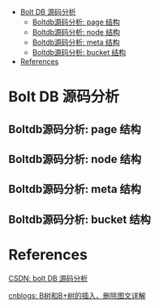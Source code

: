 <!-- MarkdownTOC -->

- [Bolt DB 源码分析](#bolt-db-%E6%BA%90%E7%A0%81%E5%88%86%E6%9E%90)
  - [Boltdb源码分析: page 结构](#boltdb%E6%BA%90%E7%A0%81%E5%88%86%E6%9E%90-page-%E7%BB%93%E6%9E%84)
  - [Boltdb源码分析: node 结构](#boltdb%E6%BA%90%E7%A0%81%E5%88%86%E6%9E%90-node-%E7%BB%93%E6%9E%84)
  - [Boltdb源码分析: meta 结构](#boltdb%E6%BA%90%E7%A0%81%E5%88%86%E6%9E%90-meta-%E7%BB%93%E6%9E%84)
  - [Boltdb源码分析: bucket 结构](#boltdb%E6%BA%90%E7%A0%81%E5%88%86%E6%9E%90-bucket-%E7%BB%93%E6%9E%84)
- [References](#references)

<!-- /MarkdownTOC -->

# Bolt DB 源码分析

## Boltdb源码分析: page 结构

## Boltdb源码分析: node 结构

## Boltdb源码分析: meta 结构

## Boltdb源码分析: bucket 结构

# References

[CSDN: bolt DB 源码分析](https://blog.csdn.net/screscent/article/category/7562603)<br/>

[cnblogs: B树和B+树的插入、删除图文详解](https://www.cnblogs.com/nullzx/p/8729425.html)<br/>
